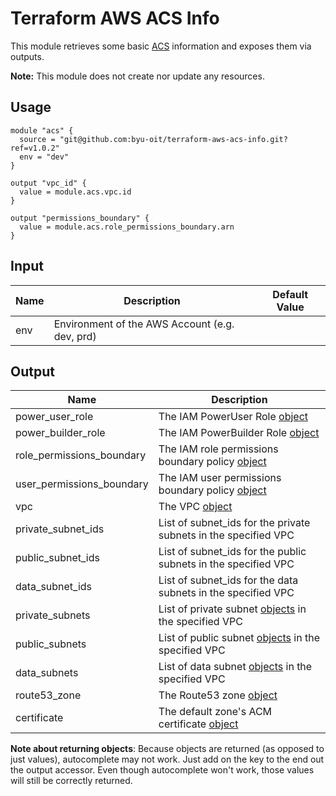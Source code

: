# Terraform AWS ACS Info
This module retrieves some basic [ACS](https://github.com/byu-oit/aws-acs) information and exposes them via outputs. 

**Note:** This module does not create nor update any resources.

## Usage
```hcl
module "acs" {
  source = "git@github.com:byu-oit/terraform-aws-acs-info.git?ref=v1.0.2"
  env = "dev"
}

output "vpc_id" {
  value = module.acs.vpc.id
}

output "permissions_boundary" {
  value = module.acs.role_permissions_boundary.arn
}
```

## Input
| Name | Description | Default Value |
| --- | --- | --- |
| env | Environment of the AWS Account (e.g. dev, prd)|  |

## Output
| Name | Description |
| --- | --- |
| power_user_role | The IAM PowerUser Role [object](https://www.terraform.io/docs/providers/aws/d/iam_role.html#attributes-reference) |
| power_builder_role | The IAM PowerBuilder Role [object](https://www.terraform.io/docs/providers/aws/d/iam_role.html#attributes-reference) |
| role_permissions_boundary | The IAM role permissions boundary policy [object](https://www.terraform.io/docs/providers/aws/d/iam_policy.html#attributes-reference) |
| user_permissions_boundary | The IAM user permissions boundary policy [object](https://www.terraform.io/docs/providers/aws/d/iam_policy.html#attributes-reference) |
| vpc | The VPC [object](https://www.terraform.io/docs/providers/aws/d/vpc.html#attributes-reference) |
| private_subnet_ids | List of subnet_ids for the private subnets in the specified VPC |
| public_subnet_ids | List of subnet_ids for the public subnets in the specified VPC |
| data_subnet_ids | List of subnet_ids for the data subnets in the specified VPC |
| private_subnets | List of private subnet [objects](https://www.terraform.io/docs/providers/aws/r/subnet.html#attributes-reference) in the specified VPC |
| public_subnets | List of public subnet [objects](https://www.terraform.io/docs/providers/aws/r/subnet.html#attributes-reference) in the specified VPC |
| data_subnets | List of data subnet [objects](https://www.terraform.io/docs/providers/aws/r/subnet.html#attributes-reference) in the specified VPC |
| route53_zone | The Route53 zone [object](https://www.terraform.io/docs/providers/aws/r/route53_zone.html#attributes-reference) |
| certificate | The default zone's ACM certificate [object](https://www.terraform.io/docs/providers/aws/d/acm_certificate.html#attributes-reference) |

**Note about returning objects**: Because objects are returned (as opposed to just values), autocomplete may not work. Just add on the key to the end out the output accessor. Even though autocomplete won't work, those values will still be correctly returned.
